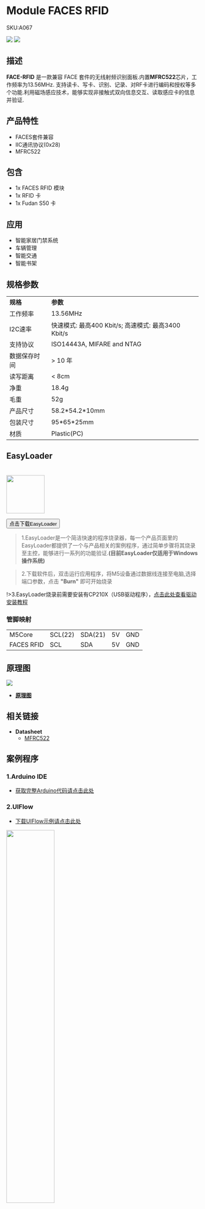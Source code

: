 # Module FACES RFID

<el-tag effect="plain">SKU:A067</el-tag>

<div class="product_pic"><img src="assets/img/product_pics/module/faces_rfid/faces_rfid_01.webp"> <img src="assets/img/product_pics/module/faces_rfid/faces_rfid_02.webp"></div>

## 描述

**FACE-RFID** 是一款兼容 FACE 套件的无线射频识别面板.内置**MFRC522**芯片，工作频率为13.56MHz. 支持读卡、写卡、识别、记录、对RF卡进行编码和授权等多个功能.利用磁场感应技术，能够实现非接触式双向信息交互、读取感应卡的信息并验证.

## 产品特性

- FACES套件兼容
- IIC通讯协议(0x28)
- MFRC522

## 包含

- 1x FACES RFID 模块
- 1x RFID 卡
- 1x Fudan S50 卡

## 应用

-  智能家居门禁系统
-  车辆管理
-  智能交通
-  智能书架

## 规格参数

<table>
   <tr style="font-weight:bold">
      <td>规格</td>
      <td>参数</td>
   </tr>
   <tr>
      <td>工作频率</td>
      <td>13.56MHz</td>
   </tr>
   <tr>
      <td>I2C速率</td>
      <td>快速模式: 最高400 Kbit/s; 高速模式: 最高3400 Kbit/s</td>
   </tr>
   <tr>
      <td>支持协议</td>
      <td>ISO14443A, MIFARE and NTAG</td>
   </tr>
   <tr>
      <td>数据保存时间</td>
      <td>> 10 年</td>
   </tr>
   <tr>
      <td>读写距离</td>
      <td> < 8cm</td>
   </tr>
   <tr>
      <td>净重</td>
      <td>18.4g</td>
   </tr>
   <tr>
      <td>毛重</td>
      <td>52g</td>
   </tr>
   <tr>
      <td>产品尺寸</td>
      <td>58.2*54.2*10mm</td>
   </tr>
   <tr>
      <td>包装尺寸</td>
      <td>95*65*25mm</td>
   </tr>
   <tr>
      <td>材质</td>
      <td>Plastic(PC)</td>
   </tr>
</table>

## EasyLoader

<img src="https://m5stack.oss-cn-shenzhen.aliyuncs.com/image/EasyLoader_logo.webp" width="100px" style="margin-top:20px">

<a href="https://m5stack.oss-cn-shenzhen.aliyuncs.com/EasyLoader/Module/EasyLoader_FACES_RFID.exe"><button type="button" class="btn btn-primary">点击下载EasyLoader</button></a>

>1.EasyLoader是一个简洁快速的程序烧录器，每一个产品页面里的EasyLoader都提供了一个与产品相关的案例程序，通过简单步骤将其烧录至主控，能够进行一系列的功能验证.**(目前EasyLoader仅适用于Windows操作系统)**

>2.下载软件后，双击运行应用程序，将M5设备通过数据线连接至电脑,选择端口参数，点击 **"Burn"** 即可开始烧录

!>3.EasyLoader烧录前需要安装有CP210X（USB驱动程序），[点击此处查看驱动安装教程](zh_CN/related_documents/M5Burner#安装串口驱动)

### 管脚映射

<table>
<tr><td>M5Core</td><td>SCL(22)</td><td>SDA(21)</td><td>5V</td><td>GND</td></tr>
 <tr><td>FACES RFID</td><td>SCL</td><td>SDA</td><td>5V</td><td>GND</td></tr>
</table>

## 原理图

<img src="assets/img/product_pics/module/faces_rfid/faces_rfid_04.webp">

- **[原理图](https://github.com/m5stack/M5-Schematic/blob/master/Modules/FACE_RFID.pdf)**

## 相关链接

- **Datasheet** 
  - [MFRC522](https://m5stack.oss-cn-shenzhen.aliyuncs.com/resource/docs/datasheet/module/MFRC522_en.pdf)

## 案例程序

### 1.Arduino IDE

 - [获取完整Arduino代码请点击此处](https://github.com/m5stack/M5Stack/tree/master/examples/Face/RFID)

### 2.UIFlow

 - [下载UIFlow示例请点击此处](https://github.com/m5stack/M5-ProductExampleCodes/tree/master/Module/FACES_RFID/UIFlow)

<img src="assets/img/product_pics/module/faces_rfid/faces_rfid.webp" width="50%" height="50%">


## 相关视频

<video class="video_size" controls>
    <source src="https://m5stack.oss-cn-shenzhen.aliyuncs.com/video/Product_example_video/FACES-RFID.mp4" type="video/mp4">
</video>

<script>

   var purchase_link = 'https://m5stack.com/collections/m5-module/products/rfid-rc522-panel-for-m5-faces';


   anchor_search(purchase_link);
   scrollFunc();

</script>